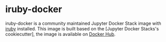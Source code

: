 # iruby-docker

iruby-docker is a community maintained Jupyter Docker Stack image
with [iruby](https://github.com/SciRuby/iruby) installed.
This image is built based on the [Jupyter Docker Stacks's cookiecutter],
the image is available on [Docker Hub](https://hub.docker.com/r/shihanng/iruby-docker).

